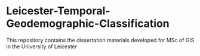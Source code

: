 # Leicester-Temporal-Geodemographic-Classification
This repository contains the dissertation materials developed for MSc of GIS in the University of Leicester 
